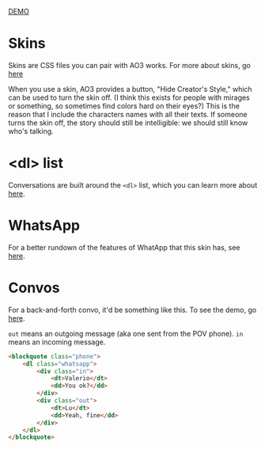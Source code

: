 [DEMO](https://codepen.io/Azdaema/pen/qBqRJaJ)

# Skins
Skins are CSS files you can pair with AO3 works. For more about skins, go [here](https://archiveofourown.org/admin_posts/80)

When you use a skin, AO3 provides a button, "Hide Creator's Style," which can be used to turn the skin off. (I think this exists for people with mirages or something, so sometimes find colors hard on their eyes?) This is the reason that I include the characters names with all their texts. If someone turns the skin off, the story should still be intelligible: we should still know who's talking.

# \<dl\> list
Conversations are built around the `<dl>` list, which you can learn more about [here](https://developer.mozilla.org/en-US/docs/Web/HTML/Element/dl).

# WhatsApp
For a better rundown of the features of WhatApp that this skin has, see [here](https://github.com/Azdaema/AO3-Skin_Messaging/tree/master/WhatsApp).

# Convos
For a back-and-forth convo, it'd be something like this. To see the demo, go [here](https://codepen.io/Azdaema/pen/qBqRJaJ).

`out` means an outgoing message (aka one sent from the POV phone). `in` means an incoming message.

```html
<blockquote class="phone">
	<dl class="whatsapp">
		<div class="in">
			<dt>Valerio</dt>
			<dd>You ok?</dd>
		</div>
		<div class="out">
			<dt>Lu</dt>
			<dd>Yeah, fine</dd>
		</div>
	</dl>
</blockquote>
```
